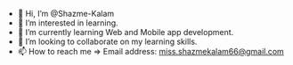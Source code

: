 - 👋 Hi, I’m @Shazme-Kalam
- 👀 I’m interested in learning.
- 🌱 I’m currently learning Web and Mobile app development.
- 💞️ I’m looking to collaborate on my learning skills.
- 📫 How to reach me => Email address: miss.shazmekalam66@gmail.com

<!---
Shazme-Kalam/Shazme-Kalam is a ✨ special ✨ repository because its `README.md` (this file) appears on your GitHub profile.
You can click the Preview link to take a look at your changes.
--->
